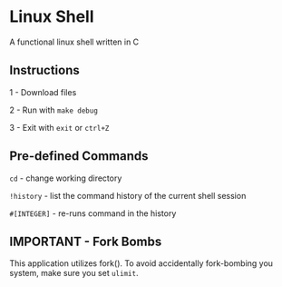 # Linux Shell
A functional linux shell written in C

## Instructions
1 - Download files

2 - Run with `make debug`

3 - Exit with `exit` or `ctrl+Z`

## Pre-defined Commands
`cd` - change working directory

`!history` - list the command history of the current shell session

`#[INTEGER]` - re-runs command in the history

## IMPORTANT - Fork Bombs
This application utilizes fork(). To avoid accidentally fork-bombing you system, make sure you set `ulimit`. 